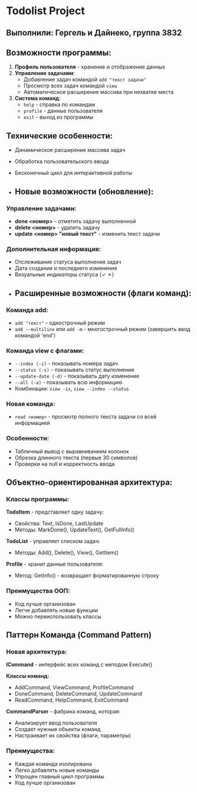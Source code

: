 # Todolist Project

## Выполнили: Гергель и Дайнеко, группа 3832

## Возможности программы:

1. **Профиль пользователя** - хранение и отображение данных
2. **Управление задачами**:
   - Добавление задач командой `add "текст задачи"`
   - Просмотр всех задач командой `view`
   - Автоматическое расширение массива при нехватке места
3. **Система команд**:
   - `help` - справка по командам
   - `profile` - данные пользователя  
   - `exit` - выход из программы

## Технические особенности:
- Динамическое расширение массива задач
- Обработка пользовательского ввода

- Бесконечный цикл для интерактивной работы
- ## Новые возможности (обновление):

### Управление задачами:
- **done <номер>** - отметить задачу выполненной
- **delete <номер>** - удалить задачу
- **update <номер> "новый текст"** - изменить текст задачи

### Дополнительная информация:
- Отслеживание статуса выполнения задач
- Дата создания и последнего изменения
- Визуальные индикаторы статуса (✓ ✗)
- ## Расширенные возможности (флаги команд):

### Команда add:
- `add "текст"` - однострочный режим
- `add --multiline` или `add -m` - многострочный режим (завершить ввод командой 'end')

### Команда view с флагами:
- `--index (-i)` - показывать номера задач
- `--status (-s)` - показывать статус выполнения
- `--update-date (-d)` - показывать дату изменения
- `--all (-a)` - показывать всю информацию
- Комбинации: `view -is`, `view --index --status`

### Новая команда:
- `read <номер>` - просмотр полного текста задачи со всей информацией

### Особенности:
- Табличный вывод с выравниванием колонок
- Обрезка длинного текста (первые 30 символов)
- Проверки на null и корректность ввода

## Объектно-ориентированная архитектура:

### Классы программы:

**TodoItem** - представляет одну задачу:
- Свойства: Text, IsDone, LastUpdate
- Методы: MarkDone(), UpdateText(), GetFullInfo()

**TodoList** - управляет списком задач:
- Методы: Add(), Delete(), View(), GetItem()

**Profile** - хранит данные пользователя:
- Метод: GetInfo() - возвращает форматированную строку

### Преимущества ООП:
- Код лучше организован
- Легче добавлять новые функции
- Можно переиспользовать классы

##  Паттерн Команда (Command Pattern)

### Новая архитектура:

**ICommand** - интерфейс всех команд с методом Execute()

**Классы команд:**
- AddCommand, ViewCommand, ProfileCommand
- DoneCommand, DeleteCommand, UpdateCommand  
- ReadCommand, HelpCommand, ExitCommand

**CommandParser** - фабрика команд, которая:
- Анализирует ввод пользователя
- Создает нужные объекты команд
- Настраивает их свойства (флаги, параметры)

### Преимущества:
- Каждая команда изолирована
- Легко добавлять новые команды
- Упрощен главный цикл программы
- Код лучше организован
